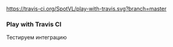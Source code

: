 https://travis-ci.org/SpotVL/play-with-travis.svg?branch=master
### Play with Travis CI
Тестируем интеграцию
